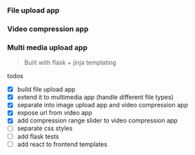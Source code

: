 ### File upload app
### Video compression app
### Multi media upload app
> Built with flask + jinja templating

todos
- [x] build file upload app
- [x] extend it to multimedia app (handle different file types)
- [x] separate into image upload app and video compression app
- [x] expose url from video app
- [x] add compression range slider to video compression app
- [ ] separate css styles
- [ ] add flask tests
- [ ] add react to frontend templates
